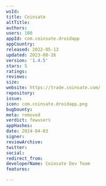 ```yaml
---
wsId: 
title: Coinsate
altTitle: 
authors: 
users: 100
appId: com.coinsate.droidapp
appCountry: 
released: 2022-05-13
updated: 2023-08-16
version: '1.4.5'
stars: 5
ratings: 
reviews: 
size: 
website: https://trade.coinsate.com/
repository: 
issue: 
icon: com.coinsate.droidapp.png
bugbounty: 
meta: removed
verdict: fewusers
appHashes: 
date: 2024-04-03
signer: 
reviewArchive: 
twitter: 
social: 
redirect_from: 
developerName: Coinsate Dev Team
features: 

---
```


